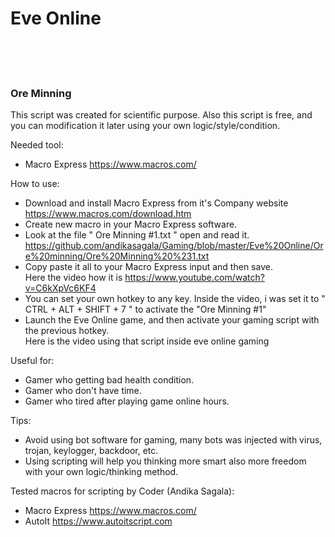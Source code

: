<h1>Eve Online</h1>
<br><br><br>

<h3>Ore Minning</h3>

This script was created for scientific purpose. Also this script is free, and you can modification it later using your own logic/style/condition.

Needed tool:
- Macro Express https://www.macros.com/

How to use:
- Download and install Macro Express from it's Company website https://www.macros.com/download.htm
- Create new macro in your Macro Express software.
- Look at the file " Ore Minning #1.txt " open and read it.  https://github.com/andikasagala/Gaming/blob/master/Eve%20Online/Ore%20minning/Ore%20Minning%20%231.txt
- Copy paste it all to your Macro Express input and then save.<br>
Here the video how it is https://www.youtube.com/watch?v=C6kXpVc6KF4
- You can set your own hotkey to any key. Inside the video, i was set it to " CTRL + ALT + SHIFT + 7 " to activate the "Ore Minning #1"
- Launch the Eve Online game, and then activate your gaming script with the previous hotkey.<br>
Here is the video using that script inside eve online gaming 




Useful for:
- Gamer who getting bad health condition.
- Gamer who don't have time.
- Gamer who tired after playing game online hours.

Tips:
- Avoid using bot software for gaming, many bots was injected with virus, trojan, keylogger, backdoor, etc.
- Using scripting will help you thinking more smart also more freedom with your own logic/thinking method.

Tested macros for scripting by Coder (Andika Sagala):
- Macro Express https://www.macros.com/
- AutoIt https://www.autoitscript.com
